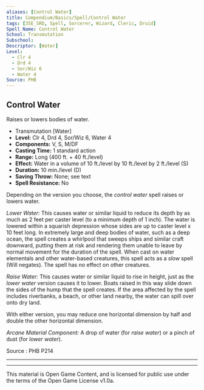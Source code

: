 ```yaml
---
aliases: [Control Water]
title: Compendium/Basics/Spell/Control Water
tags: [35E_SRD, Spell, Sorcerer, Wizard, Cleric, Druid]
Spell Name: Control Water
School: Transmutation
Subschool: 
Descriptor: [Water]
Level:
  - Clr 4
  - Drd 4
  - Sor/Wiz 6
  - Water 4
Source: PHB
---
```



## Control Water

Raises or lowers bodies of water.

*   Transmutation [Water]
*   **Level:** Clr 4, Drd 4, Sor/Wiz 6, Water 4
*   **Components:** V, S, M/DF
*   **Casting Time:** 1 standard action
*   **Range:** Long (400 ft. + 40 ft./level)
*   **Effect:** Water in a volume of 10 ft./level by 10 ft./level by 2 ft./level (S)
*   **Duration:** 10 min./level (D)
*   **Saving Throw:** None; see text
*   **Spell Resistance:** No

<p>Depending on the version you choose, the <i>control water</i> spell raises or lowers water.</p><p><i>Lower Water:</i> This causes water or similar liquid to reduce its depth by as much as 2 feet per caster level (to a minimum depth of 1 inch). The water is lowered within a squarish depression whose sides are up to caster level x 10 feet long. In extremely large and deep bodies of water, such as a deep ocean, the spell creates a whirlpool that sweeps ships and similar craft downward, putting them at risk and rendering them unable to leave by normal movement for the duration of the spell. When cast on water elementals and other water-based creatures, this spell acts as a <i>slow</i> spell (Will negates). The spell has no effect on other creatures.</p><p><i>Raise Water:</i> This causes water or similar liquid to rise in height, just as the <i>lower water</i> version causes it to lower. Boats raised in this way slide down the sides of the hump that the spell creates. If the area affected by the spell includes riverbanks, a beach, or other land nearby, the water can spill over onto dry land.</p><p>With either version, you may reduce one horizontal dimension by half and double the other horizontal dimension.</p><p><i>Arcane Material Component:</i> A drop of water (for <i>raise water</i>) or a pinch of dust (for <i>lower water</i>).</p>

Source : PHB P214

---

---

This material is Open Game Content, and is licensed for public use under
the terms of the Open Game License v1.0a.
